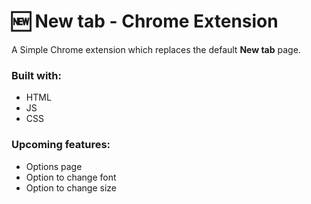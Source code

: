 # :new: New tab - Chrome Extension

A Simple Chrome extension which replaces the default **New tab** page.

### Built with:

- HTML
- JS
- CSS

### Upcoming features:

- Options page
- Option to change font
- Option to change size
